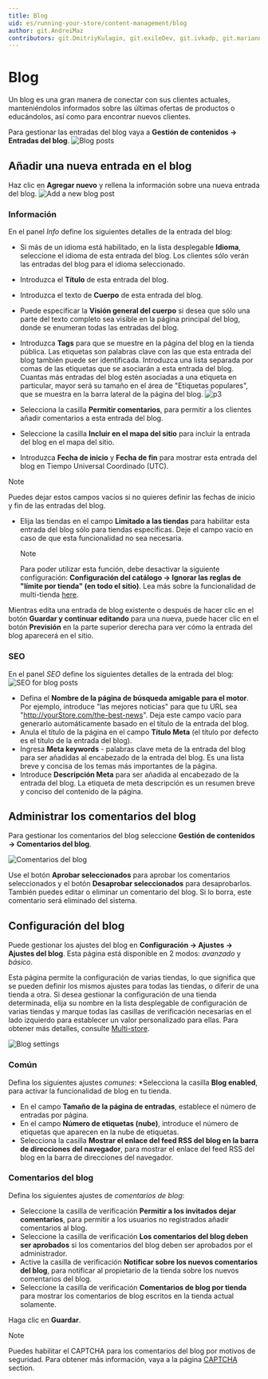 ```yaml
---
title: Blog
uid: es/running-your-store/content-management/blog
author: git.AndreiMaz
contributors: git.DmitriyKulagin, git.exileDev, git.ivkadp, git.mariannk
---
```


# Blog

Un blog es una gran manera de conectar con sus clientes actuales, manteniéndolos informados sobre las últimas ofertas de productos o educándolos, así como para encontrar nuevos clientes.

Para gestionar las entradas del blog vaya a **Gestión de contenidos → Entradas del blog**.
![Blog posts](_static/blog/blog1.jpg)

## Añadir una nueva entrada en el blog

Haz clic en **Agregar nuevo** y rellena la información sobre una nueva entrada del blog.
![Add a new blog post](_static/blog/add-new.jpg)

### Información
En el panel *Info* define los siguientes detalles de la entrada del blog:
* Si más de un idioma está habilitado, en la lista desplegable **Idioma**, seleccione el idioma de esta entrada del blog. Los clientes sólo verán las entradas del blog para el idioma seleccionado.
* Introduzca el **Título** de esta entrada del blog.
* Introduzca el texto de **Cuerpo** de esta entrada del blog.
* Puede especificar la **Visión general del cuerpo** si desea que sólo una parte del texto completo sea visible en la página principal del blog, donde se enumeran todas las entradas del blog.
* Introduzca **Tags** para que se muestre en la página del blog en la tienda pública. Las etiquetas son palabras clave con las que esta entrada del blog también puede ser identificada. Introduzca una lista separada por comas de las etiquetas que se asociarán a esta entrada del blog. Cuantas más entradas del blog estén asociadas a una etiqueta en particular, mayor será su tamaño en el área de "Etiquetas populares", que se muestra en la barra lateral de la página del blog.
   ![p3](_static/blog/Blog3.png)

* Selecciona la casilla **Permitir comentarios**, para permitir a los clientes añadir comentarios a esta entrada del blog.
* Seleccione la casilla **Incluir en el mapa del sitio** para incluir la entrada del blog en el mapa del sitio.
* Introduzca **Fecha de inicio** y **Fecha de fin** para mostrar esta entrada del blog en Tiempo Universal Coordinado (UTC).

 > [!NOTE]
 > 
 > Puedes dejar estos campos vacíos si no quieres definir las fechas de inicio y fin de las entradas del blog.

- Elija las tiendas en el campo **Limitado a las tiendas** para habilitar esta entrada del blog sólo para tiendas específicas. Deje el campo vacío en caso de que esta funcionalidad no sea necesaria.
  > [!NOTE]
  >
	> Para poder utilizar esta función, debe desactivar la siguiente configuración: **Configuración del catálogo → Ignorar las reglas de "límite por tienda" (en todo el sitio)**. Lea más sobre la funcionalidad de multi-tienda [here](xref:es/getting-started/advanced-configuration/multi-store).

Mientras edita una entrada de blog existente o después de hacer clic en el botón **Guardar y continuar editando** para una nueva, puede hacer clic en el botón **Previsión** en la parte superior derecha para ver cómo la entrada del blog aparecerá en el sitio.

### SEO
En el panel *SEO* define los siguientes detalles de la entrada del blog:
![SEO for blog posts](_static/blog/blog4.jpg)

- Defina el **Nombre de la página de búsqueda amigable para el motor**. Por ejemplo, introduce "las mejores noticias" para que tu URL sea "http://yourStore.com/the-best-news". Deja este campo vacío para generarlo automáticamente basado en el título de la entrada del blog.
- Anula el título de la página en el campo **Título Meta** (el título por defecto es el título de la entrada del blog).
- Ingresa **Meta keywords** - palabras clave meta de la entrada del blog para ser añadidas al encabezado de la entrada del blog. Es una lista breve y concisa de los temas más importantes de la página.
- Introduce **Descripción Meta** para ser añadida al encabezado de la entrada del blog. La etiqueta de meta descripción es un resumen breve y conciso del contenido de la página.

## Administrar los comentarios del blog

Para gestionar los comentarios del blog seleccione **Gestión de contenidos → Comentarios del blog**.

![Comentarios del blog](_static/blog/blog5.jpg)

Use el botón **Aprobar seleccionados** para aprobar los comentarios seleccionados y el botón **Desaprobar seleccionados** para desaprobarlos.
También puedes editar o eliminar un comentario del blog. Si lo borra, este comentario será eliminado del sistema.

## Configuración del blog

Puede gestionar los ajustes del blog en **Configuración → Ajustes → Ajustes del blog**. Esta página está disponible en 2 modos: *avanzado* y *básico*.

Esta página permite la configuración de varias tiendas, lo que significa que se pueden definir los mismos ajustes para todas las tiendas, o diferir de una tienda a otra. Si desea gestionar la configuración de una tienda determinada, elija su nombre en la lista desplegable de configuración de varias tiendas y marque todas las casillas de verificación necesarias en el lado izquierdo para establecer un valor personalizado para ellas. Para obtener más detalles, consulte [Multi-store](xref:es/getting-started/advanced-configuration/multi-store).

![Blog settings](_static/blog/Blog-Setting.png)

### Común

Defina los siguientes ajustes *comunes*:
*Selecciona la casilla **Blog enabled**, para activar la funcionalidad de blog en tu tienda.
* En el campo **Tamaño de la página de entradas**, establece el número de entradas por página.
* En el campo **Número de etiquetas (nube)**, introduce el número de etiquetas que aparecen en la nube de etiquetas.
* Selecciona la casilla **Mostrar el enlace del feed RSS del blog en la barra de direcciones del navegador**, para mostrar el enlace del feed RSS del blog en la barra de direcciones del navegador.

### Comentarios del blog

Defina los siguientes ajustes de *comentarios de blog*:
* Seleccione la casilla de verificación **Permitir a los invitados dejar comentarios**, para permitir a los usuarios no registrados añadir comentarios al blog.
* Seleccione la casilla de verificación **Los comentarios del blog deben ser aprobados** si los comentarios del blog deben ser aprobados por el administrador.
* Active la casilla de verificación **Notificar sobre los nuevos comentarios del blog**, para notificar al propietario de la tienda sobre los nuevos comentarios del blog.
* Seleccione la casilla de verificación **Comentarios de blog por tienda** para mostrar los comentarios de blog escritos en la tienda actual solamente.

Haga clic en **Guardar**.

> [!NOTE]
>
> Puedes habilitar el CAPTCHA para los comentarios del blog por motivos de seguridad. Para obtener más información, vaya a la página [CAPTCHA](xref:es/getting-started/advanced-configuration/security-settings#captcha) section.